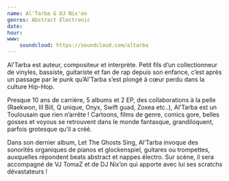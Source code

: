 ```yaml
---
name: Al'Tarba & DJ Nix'on
genres: Abstract Electronic
date:
hour:
www:
    soundcloud: https://soundcloud.com/altarba
---
```


Al’Tarba est auteur, compositeur et interprète. Petit fils d’un collectionneur de vinyles, bassiste, guitariste et fan de rap depuis son enfance, c’est après un passage par le punk qu’Al’Tarba s’est plongé à cœur perdu dans la culture Hip-Hop.


Presque 10 ans de carrière, 5 albums et 2 EP, des collaborations à la pelle (Raekwon, Ill Bill, Q unique, Onyx, Swift guad, Zoxea etc..), Al’Tarba est un Toulousain que rien n’arrête ! Cartoons, films de genre, comics gore, belles gosses et voyous se retrouvent dans le monde fantasque, grandiloquent, parfois grotesque qu’il a créé.


Dans son dernier album, Let The Ghosts Sing, Al’Tarba invoque des sonorités organiques de pianos et glockenspiel, guitares ou trompettes, auxquelles répondent beats abstract et nappes électro. Sur scène, il sera accompagné de VJ TomaZ et de DJ Nix’on qui apporte avec lui ses scratchs dévastateurs !

